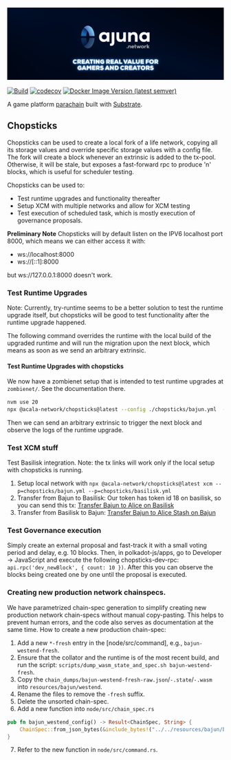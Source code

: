 <p align="center" width="100%">
  <a href="https://ajuna.io" target="_blank">
    <img src="docs/ajuna-banner.jpeg" alt="Ajuna Network">
  </a>
</p>

[![Build](https://github.com/ajuna-network/ajuna-runtimes-bajun/actions/workflows/check-pull-request.yml/badge.svg?branch=main)](https://github.com/ajuna-network/Ajuna/actions/workflows/check-pull-request.yml)
[![codecov](https://codecov.io/gh/ajuna-network/ajuna-runtimes-bajun/branch/main/graph/badge.svg?token=V2Y88ZUD6C)](https://codecov.io/gh/ajuna-network/Ajuna)
[![Docker Image Version (latest semver)](https://img.shields.io/docker/v/ajuna/parachain-bajun?label=bajun%20network&logo=docker&sort=semver&style=plastic)](https://hub.docker.com/repository/docker/ajuna/parachain-bajun/tags?page=1&ordering=last_updated)

A game platform [parachain](https://wiki.polkadot.network/docs/learn-parachains) built
with [Substrate](https://docs.substrate.io/).

## Chopsticks

Chopsticks can be used to create a local fork of a life network, copying all its storage values and override specific
storage values with a config file. The fork will create a block whenever an extrinsic is added to the tx-pool.
Otherwise, it will be stale, but exposes a fast-forward rpc to produce 'n' blocks, which is useful for scheduler
testing.

Chopsticks can be used to:

* Test runtime upgrades and functionality thereafter
* Setup XCM with multiple networks and allow for XCM testing
* Test execution of scheduled task, which is mostly execution of governance proposals.

**Preliminary Note**
Chopsticks will by default listen on the IPV6 localhost port 8000, which means we can either access it with:

* ws://localhost:8000
* ws://[::1]:8000

but ws://127.0.0.1:8000 doesn't work.

### Test Runtime Upgrades

Note: Currently, try-runtime seems to be a better solution to test the runtime upgrade itself, but chopsticks will be
good to test functionality after the runtime upgrade happened.

The following command overrides the runtime with the local build of the upgraded runtime and will run the migration
upon the next block, which means as soon as we send an arbitrary extrinsic.

#### Test Runtime Upgrades with chopsticks

We now have a zombienet setup that is intended to test runtime upgrades at `zombienet/`. See the documentation there.

```bash
nvm use 20
npx @acala-network/chopsticks@latest --config ./chopsticks/bajun.yml  --wasm-override ./target/release/wbuild/bajun-runtime/bajun_runtime.compact.compressed.wasm
```

Then we can send an arbitrary extrinsic to trigger the next block and observe the logs of the runtime upgrade.

### Test XCM stuff

Test Basilisk integration. Note: the tx links will work only if the local setup with chopsticks is running.

1. Setup local network
   with `npx @acala-network/chopsticks@latest xcm --p=chopsticks/bajun.yml --p=chopsticks/basilisk.yml`
2. Transfer from Bajun to Basilisk: Our token has token id 18 on basilisk, so you can send this
   tx: [Transfer Bajun to Alice on Basilisk](https://polkadot.js.org/apps/?rpc=ws%3A%2F%2Flocalhost%3A8000#/extrinsics/decode/0x2300000010a5d4e8000000000000000000000003010200a9200100d43593c715fdd31c61141abd04a99fd6822c8558854ccde39a5684e7a56da27d00)
3. Transfer from Basilisk to
   Bajun: [Transfer Bajun to Alice Stash on Bajun](https://polkadot.js.org/apps/?rpc=ws%3A%2F%2Flocalhost%3A8001#/extrinsics/decode/0x9a001200000000e87648170000000000000000000000030102001d210100be5ddb1579b72e84524fc29e78609e3caf42e85aa118ebfe0b0ad404b5bdd25f00)

### Test Governance execution

Simply create an external proposal and fast-track it with a small voting period and delay, e.g. 10 blocks. Then, in
polkadot-js/apps, go to Developer -> JavaScript and execute the following chopsticks-dev-rpc:
`api.rpc('dev_newBlock', { count: 10 })`. After this you can observe the blocks being created one by one until the
proposal is executed.

### Creating new production network chainspecs.

We have parametrized chain-spec generation to simplify creating new production network chain-specs without manual
copy-pasting.
This helps to prevent human errors, and the code also serves as documentation at the same time. How to create a new
production
chain-spec:

1. Add a new `*-fresh` entry in the [node/src/command], e.g., `bajun-westend-fresh`.
2. Ensure that the collator and the runtime is of the most recent build, and run the
   script: `scripts/dump_wasm_state_and_spec.sh bajun-westend-fresh`.
3. Copy the `chain_dumps/bajun-westend-fresh-raw.json`/`-.state`/`-.wasm` into `resources/bajun/westend`.
4. Rename the files to remove the `-fresh` suffix.
5. Delete the unsorted chain-spec.
6. Add a new function into `node/src/chain_spec.rs`

```rust
pub fn bajun_westend_config() -> Result<ChainSpec, String> {
    ChainSpec::from_json_bytes(&include_bytes!("../../resources/bajun/bajun-westend-raw.json")[..])
}
```

7. Refer to the new function in `node/src/command.rs`.
